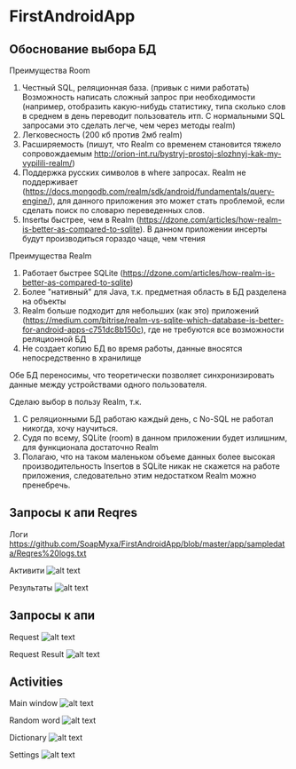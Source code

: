 # FirstAndroidApp

## Обоснование выбора БД 

Преимущества Room
1. Честный SQL, реляционная база. (привык с ними работать) Возможность написать сложный запрос при необходимости (например, отобразить какую-нибудь статистику, типа сколько слов в среднем в день переводит пользователь итп. С нормальными SQL запросами это сделать легче, чем через методы realm)
2. Легковесность (200 кб против 2мб realm)
3. Расширяемость (пишут, что Realm со временем становится тяжело сопровождаемым http://orion-int.ru/bystryj-prostoj-slozhnyj-kak-my-vypilili-realm/)
4. Поддержка русских символов в where запросах. Realm не поддерживает (https://docs.mongodb.com/realm/sdk/android/fundamentals/query-engine/), для данного приложения это может стать проблемой, если сделать поиск по словарю переведенных слов.
5. Insertы быстрее, чем в Realm (https://dzone.com/articles/how-realm-is-better-as-compared-to-sqlite). В данном приложении инсерты будут производиться гораздо чаще, чем чтения

Преимущества Realm
1. Работает быстрее SQLite (https://dzone.com/articles/how-realm-is-better-as-compared-to-sqlite)
2. Более "нативный" для Java, т.к. предметная область в БД разделена на объекты
3. Realm больше подходит для небольших (как это) приложений (https://medium.com/bitrise/realm-vs-sqlite-which-database-is-better-for-android-apps-c751dc8b150c), где не требуются все возможности реляционной БД 
4. Не создает копию БД во время работы, данные вносятся непосредственно в хранилище

Обе БД переносимы, что теоретически позволяет синхронизировать данные между устройствами одного пользователя.

Сделаю выбор в пользу Realm, т.к.
1. С реляционными БД работаю каждый день, с No-SQL не работал никогда, хочу научиться.
2. Судя по всему, SQLite (room) в данном приложении будет излишним, для функционала достаточно Realm 
3. Полагаю, что на таком маленьком объеме данных более высокая производительность Insertов в SQLite никак не скажется на работе приложения, следовательно этим недостатком Realm можно пренебречь.

## Запросы к апи Reqres
Логи
https://github.com/SoapMyxa/FirstAndroidApp/blob/master/app/sampledata/Reqres%20logs.txt

Активити
![alt text](https://github.com/SoapMyxa/FirstAndroidApp/blob/master/app/sampledata/Screenshots/ReqresActivity.jpg)

Результаты
![alt text](https://github.com/SoapMyxa/FirstAndroidApp/blob/master/app/sampledata/Screenshots/Reqres.JPG)

## Запросы к апи
Request
![alt text](https://github.com/SoapMyxa/FirstAndroidApp/blob/master/app/sampledata/Screenshots/Request.JPG)

Request Result
![alt text](https://github.com/SoapMyxa/FirstAndroidApp/blob/master/app/sampledata/Screenshots/RequestResult.JPG)

## Activities

Main window
![alt text](https://github.com/SoapMyxa/FirstAndroidApp/blob/master/app/sampledata/Screenshots/Main.jpg)

Random word
![alt text](https://github.com/SoapMyxa/FirstAndroidApp/blob/master/app/sampledata/Screenshots/RandowWord.jpg)

Dictionary
![alt text](https://github.com/SoapMyxa/FirstAndroidApp/blob/master/app/sampledata/Screenshots/Dictionary.jpg)

Settings
![alt text](https://github.com/SoapMyxa/FirstAndroidApp/blob/master/app/sampledata/Screenshots/Settings.jpg)
